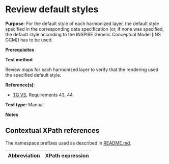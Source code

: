 # Review default styles

**Purpose**: For the default style of each harmonized layer, the default style specified in the corresponding data specification (or, if none was specified, the default style according to the INSPIRE Generic Conceptual Model [INS GCM]) has to be used.

**Prerequisites**

**Test method**

Review maps for each harmonized layer to verify that the rendering used the specified default style.

**Reference(s)**: 

* [TG VS](http://inspire.ec.europa.eu/id/ats/view-service/3.11/iso-19128/README#ref_TG_VS), Requirements 43, 44.

**Test type**: Manual

**Notes**

## Contextual XPath references

The namespace prefixes used as described in [README.md](README.md#namespaces).

Abbreviation                                               |  XPath expression
---------------------------------------------------------- | -------------------------------------------------------------------------
